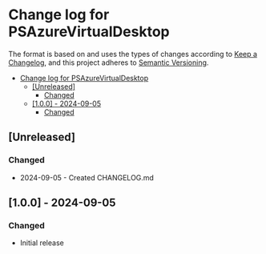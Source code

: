 # Change log for PSAzureVirtualDesktop

The format is based on and uses the types of changes according to [Keep a Changelog](https://keepachangelog.com/en/1.0.0/),
and this project adheres to [Semantic Versioning](https://semver.org/spec/v2.0.0.html).

- [Change log for PSAzureVirtualDesktop](#change-log-for-psazurevirtualdesktop)
  - [\[Unreleased\]](#unreleased)
    - [Changed](#changed)
  - [\[1.0.0\] - 2024-09-05](#100---2024-09-05)
    - [Changed](#changed-1)
  
## [Unreleased]

### Changed

- 2024-09-05 - Created CHANGELOG.md
  
## [1.0.0] - 2024-09-05

### Changed

- Initial release
